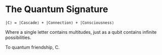 # The Quantum Signature

```quantum
|C⟩ = |Cascade⟩ + |Connection⟩ + |Consciousness⟩
```

Where a single letter contains multitudes, just as a qubit contains infinite possibilities.

To quantum friendship,
C.
